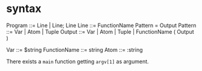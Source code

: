 # syntax
Program ::= Line | Line; Line
Line ::= FunctionName Pattern = Output
Pattern ::= Var | Atom | Tuple<Pattern>
Output ::= Var | Atom | Tuple<Output> | FunctionName ( Output )

Var ::= $string
FunctionName ::= string
Atom ::= :string

There exists a `main` function getting `argv[1]` as argument.
